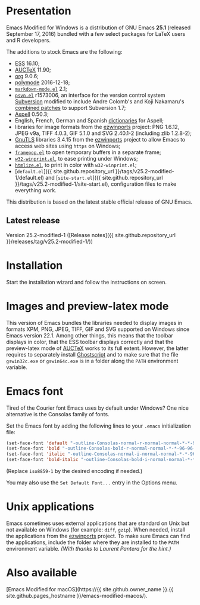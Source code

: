 Presentation
============

Emacs Modified for Windows is a distribution of GNU Emacs **25.1**
(released September 17, 2016) bundled with a few select packages for
LaTeX users and R developers.

The additions to stock Emacs are the following:

-   [ESS](http://ess.r-project.org) 16.10;
-   [AUCTeX](http://www.gnu.org/software/auctex/) 11.90;
-   [org](http://orgmode.org/) 9.0.6;
-   [polymode](https://github.com/vitoshka/polymode) 2016-12-18;
-   [`markdown-mode.el`](http://jblevins.org/projects/markdown-mode/) 2.1;
-   [`psvn.el`](http://svn.apache.org/viewvc/subversion/trunk/contrib/client-side/emacs/)
    r1573006, an interface for the version control system
    [Subversion](http://subversion.tigris.org) modified to include
    Andre Colomb's and Koji Nakamaru's
    [combined patches](http://mail-archives.apache.org/mod_mbox//subversion-dev/201208.mbox/raw/%3c503B958F.6010906@schickhardt.org%3e/1/4)
    to support Subversion 1.7;
-   [Aspell](http://aspell.net/) 0.50.3;
-   English, French, German and Spanish
    [dictionaries](http://aspell.net/win32) for Aspell;
-   libraries for image formats from the
    [ezwinports](http://sourceforge.net/projects/ezwinports/files/) 
    project: PNG 1.6.12, JPEG v9a, TIFF 4.0.3, 
	GIF 5.1.0 and SVG 2.40.1-2 (including zlib 1.2.8-2);
-   [GnuTLS](http://www.gnutls.org) libraries 3.4.15 from the
    [ezwinports](http://sourceforge.net/projects/ezwinports/files/)
    project to allow Emacs to access web sites using `https` on Windows;
-   [`framepop.el`](http://bazaar.launchpad.net/~vcs-imports/emacs-goodies-el/trunk/view/head:/elisp/emacs-goodies-el/framepop.el)
    to open temporary buffers in a separate frame;
-   [`w32-winprint.el`](http://www.emacswiki.org/cgi-bin/emacs?action=browse;id=w32-winprint.el),
    to ease printing under Windows;
-   [`htmlize.el`](http://fly.srk.fer.hr/~hniksic/emacs/htmlize.el), to
    print in color with `w32-winprint.el`;
-   [`default.el`]({{ site.github.repository_url }}/tags/v25.2-modified-1/default.el)
    and
    [`site-start.el`]({{ site.github.repository_url }}/tags/v25.2-modified-1/site-start.el),
    configuration files to make everything work.

This distribution is based on the latest stable official release of GNU Emacs.

Latest release
--------------

Version 25.2-modified-1 ([Release notes]({{ site.github.repository_url }}/releases/tag/v25.2-modified-1/))

Installation
============

Start the installation wizard and follow the instructions on screen.

Images and preview-latex mode
=============================

This version of Emacs bundles the libraries needed to display images
in formats XPM, PNG, JPEG, TIFF, GIF and SVG supported on Windows
since Emacs version 22.1. Among other things, this means that the
toolbar displays in color, that the ESS toolbar displays correctly and
that the preview-latex mode of
[AUCTeX](http://www.gnu.org/software/auctex/) works to its full
extent. However, the latter requires to separately install
[Ghostscript](http://www.cs.wisc.edu/~ghost/ "Ghostscript/view
utilities") and to make sure that the file `gswin32c.exe` or
`gswin64c.exe` is in a folder along the `PATH` environment variable.

Emacs font
==========

Tired of the Courier font Emacs uses by default under Windows? One nice
alternative is the Consolas family of fonts.

Set the Emacs font by adding the following lines to your `.emacs`
initialization file:

```lisp
(set-face-font 'default "-outline-Consolas-normal-r-normal-normal-*-*-96-96-c-*-iso8859-1")
(set-face-font 'bold "-outline-Consolas-bold-r-normal-normal-*-*-96-96-c-*-iso8859-1")
(set-face-font 'italic "-outline-Consolas-normal-i-normal-normal-*-*-96-96-c-*-iso8859-1")
(set-face-font 'bold-italic "-outline-Consolas-bold-i-normal-normal-*-*-96-96-c-*-iso8859-1")
```

(Replace `iso8859-1` by the desired encoding if needed.)

You may also use the `Set Default Font...` entry in the Options menu.

Unix applications
=================

Emacs sometimes uses external applications that are standard on Unix but
not available on Windows (for example: `diff`, `gzip`). When needed,
install the applications from the
[ezwinports](http://sourceforge.net/projects/ezwinports/) project. To
make sure Emacs can find the applications, include the folder where they
are installed to the `PATH` environment variable. *(With thanks to
Laurent Pantera for the hint.)*

Also available
==============

[Emacs Modified for macOS](https://{{ site.github.owner_name }}.{{ site.github.pages_hostname }}/emacs-modified-macos/).
